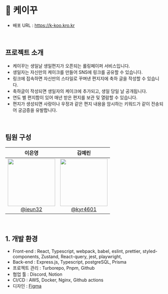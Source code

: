 # 🎂 케이꾸

- 배포 URL : https://k-koo.kro.kr


<br>

## 프로젝트 소개

- 케이꾸는 생일날 생일편지가 오픈되는 롤링페이퍼 서비스입니다.
- 생일자는 자신만의 케이크를 만들어 SNS에 링크를 공유할 수 있습니다.
- 링크에 접속하면 자신만의 스타일로 꾸며낸 편지지에 축하 글을 작성할 수 있습니다.
- 축하글이 작성되면 생일자의 케이크에 추가되고, 생일 당일 날 공개됩니다. 
- 연도 별 편지함이 있어 매년 받은 편지를 보관 및 열람할 수 있습니다.
- 편지가 생성되면 사랑이나 우정과 같은 편지 내용을 암시하는 키워드가 같이 전송되어 궁금증을 유발합니다.

<br>

## 팀원 구성

<div align="center">

| **이은영** | **김예린** |
| :------: |  :------: | 
| [<img src="https://github.com/ieun32.png" height=150 width=150> <br/> @ieun32](https://github.com/ieun32) | [<img src="https://github.com/kyr4601.png" height=150 width=150> <br/> @kyr4601](https://github.com/kyr4601) | 
</div>

<br>

## 1. 개발 환경

- Front-end : React, Typescript, webpack, babel, eslint, prettier, styled-components, Zustand, React-query, jest, playwright, 
- Back-end : Express.js, Typescript, postgreSQL, Prisma 
- 프로젝트 관리 : Turborepo, Pnpm, Github
- 협업 툴 : Discord, Notion
- CI/CD : AWS, Docker, Nginx, Github actions
- 디자인 : [Figma](https://www.figma.com/design/ZIoL1JZF2ahOIKbEXzEx85/%EC%99%80%EC%9D%B4%EC%96%B4%ED%94%84%EB%A0%88%EC%9E%84?node-id=0-1&t=mrUdaeOgzkk8kRbB-0)

